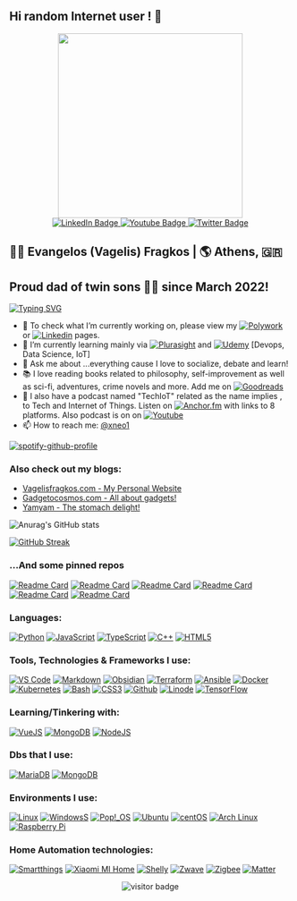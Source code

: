
## Hi random Internet user ! 👋
<!--#**xneo1/xneo1** is a ✨ _special_ ✨ repository because its `README.md` (this file) appears on your GitHub profile.
- 👯 I’m looking to collaborate on ...
- 🤔 I’m looking for help with ...
- 😄 Pronouns: ...
- ⚡ Fun fact: ...

-->

<div id="header" align="center">
  <img src="https://media.giphy.com/media/qgQUggAC3Pfv687qPC/giphy.gif" width="330"/>
  <div id="badges">
  <a href="[your-linkedin-URL](https://www.linkedin.com/in/vagelisfragkos)">
    <img src="https://img.shields.io/badge/LinkedIn-blue?style=for-the-badge&logo=linkedin&logoColor=white" alt="LinkedIn Badge"/>
  </a>
  <a href="[your-youtube-URL](https://www.youtube.com/techiot)">
    <img src="https://img.shields.io/badge/YouTube-red?style=for-the-badge&logo=youtube&logoColor=white" alt="Youtube Badge"/>
  </a>
  <a href="https://twitter.com/xneo1">
    <img src="https://img.shields.io/badge/Twitter-blue?style=for-the-badge&logo=twitter&logoColor=white" alt="Twitter Badge"/>
  </a>
</div>
</div>

## 🧑‍💻 Evangelos (Vagelis) Fragkos | 🌎  Athens, 🇬🇷  
<h2>Proud dad of twin sons 👦👦 since March 2022!</h2>

[![Typing SVG](https://readme-typing-svg.herokuapp.com?lines=Tech+Evangelist+(%F0%9F%98%9D))](https://git.io/typing-svg)

- 🔭 To check what I’m currently working on, please view my [![Polywork](https://img.shields.io/badge/-Polywork-red?style=flat-circle&logo=polywork)](https://polywork.com/vagelisfr) or [![Linkedin](https://img.shields.io/badge/-Linkedin-blue?style=flat-circle&logo=linkedin)](https://www.linkedin.com/in/vagelisfragkos) pages. 
- 🌱 I’m currently learning mainly via [![Plurasight](https://img.shields.io/badge/-Pluralsight-white?style=flat-circle&logo=pluralsight)](https://www.pluralsight.com) and [![Udemy](https://img.shields.io/badge/-Udemy-white?style=flat-circle&logo=udemy)](https://www.udemy.com) [Devops, Data Science, IoT]
- 💬 Ask me about ...everything cause I love to socialize, debate and learn!
- 📚 I love reading books related to philosophy, self-improvement as well as sci-fi, adventures, crime novels and more.
  Add me on [![Goodreads](https://img.shields.io/badge/-Goodreads-orange?style=flat-circle&logo=Goodreads)](https://www.goodreads.com/user/show/4903808-vagelis)
- 🎤 I also have a podcast named "TechIoT" related as the name implies , to Tech and Internet of Things. Listen on [![Anchor.fm](https://img.shields.io/badge/-Anchor.fm-black?style=flat-circle&logo=anchor)](https://www.anchor.fm/techiot) with links to 8 platforms. Also podcast is on on [![Youtube](https://img.shields.io/badge/-Youtube.fm-black?style=flat-circle&logo=youtube)](https://www.youtube.com/techiot)
- 📫 How to reach me: [@xneo1](https://twitter.com/xneo1)

[![spotify-github-profile](https://spotify-github-profile.vercel.app/api/view?uid=1259912891&cover_image=true&theme=natemoo-re&bar_color=53b14f&bar_color_cover=false)](https://github.com/kittinan/spotify-github-profile)

### Also check out my blogs:
- [Vagelisfragkos.com - My Personal Website](https://www.vagelisfragkos.com/en/)
- [Gadgetocosmos.com - All about gadgets!](https://www.gadgetocosmos.com/)
- [Yamyam - The stomach delight!](https://www.yamyam.gr/)

![Anurag's GitHub stats](https://github-readme-stats.vercel.app/api?username=xneo1&show_icons=true&theme=outrun)

[![GitHub Streak](https://github-readme-streak-stats.herokuapp.com/?user=xneo1)](https://git.io/streak-stats)

### ...And some pinned repos
[![Readme Card](https://github-readme-stats.vercel.app/api/pin/?username=xneo1&repo=portainer_templates&theme=calm)](https://github.com/xneo1/portainer_templates)
[![Readme Card](https://github-readme-stats.vercel.app/api/pin/?username=xneo1&repo=docker-compose-collection&theme=calm)](https://github.com/xneo1/docker-compose-collection)
[![Readme Card](https://github-readme-stats.vercel.app/api/pin/?username=xneo1&repo=tailscale-udm&theme=synthwave)](https://github.com/xneo1/tailscale-udm)
[![Readme Card](https://github-readme-stats.vercel.app/api/pin/?username=xneo1&repo=supervised-homeassistant&theme=omni)](https://github.com/xneo1/supervised-homeassistant)
[![Readme Card](https://github-readme-stats.vercel.app/api/pin/?username=xneo1&repo=M5Stack-Air-Quality-ESPHome&theme=omni)](https://github.com/xneo1/M5Stack-Air-Quality-ESPHome)
[![Readme Card](https://github-readme-stats.vercel.app/api/pin/?username=xneo1&repo=pi-hole-influx&theme=omni)](https://github.com/xneo1/pi-hole-influx)

### Languages:
[![Python](https://img.shields.io/badge/-Python-white?style=flat-circle&logo=python)](https://www.python.org)
[![JavaScript](https://img.shields.io/badge/-Javascript-white?style=flat-circle&logo=javascript)](https://www.javascript.com)
[![TypeScript](https://img.shields.io/badge/-TypeScript-white?style=flat-circle&logo=typescript)](https://www.typescriptlang.org)
[![C++](https://img.shields.io/badge/-C++-white?logoColor=black&?style=flat-circle&logo=cplusplus)](https://www.w3schools.com/cpp/)
[![HTML5](https://img.shields.io/badge/-HTML5-white?style=flat-circle&logo=html5)](https://www.w3schools.com/html/)

### Tools, Technologies & Frameworks I use:
[![VS Code](https://img.shields.io/badge/-VSCode-blue?style=flat-circle&logo=visualstudiocode)](https://code.visualstudio.com)
[![Markdown](https://img.shields.io/badge/-Markdown-white?logoColor=black&?style=flat-circle&logo=markdown)](https://www.markdownguide.org)
[![Obsidian](https://img.shields.io/badge/-Obsidian-purple?style=flat-circle&logo=obsidian)](https://obsidian.md)
[![Terraform](https://img.shields.io/badge/-Terraform-blue?style=flat-circle&logo=terraform)](https://www.terraform.io)
[![Ansible](https://img.shields.io/badge/-Ansible-blue?style=flat-circle&logo=ansible)](https://www.ansible.com)
[![Docker](https://img.shields.io/badge/-Docker-blue?style=flat-circle&logo=Docker)](https://www.docker.com)
[![Kubernetes](https://img.shields.io/badge/-Kubernetes-000?&logo=Kubernetes)](https://kubernetes.io)
[![Bash](https://img.shields.io/badge/-Bash-blue?style=flat-circle&logo=gnubash)](https://www.gnu.org/software/bash)
[![CSS3](https://img.shields.io/badge/-CSS3-white?logoColor=black&?style=flat-circle&logo=css3)](https://www.w3schools.com/css/)
[![Github](https://img.shields.io/badge/-GitHub-black?style=flat-circle&logo=GitHub)](https://www.github.com/)
[![Linode](https://img.shields.io/badge/-Linode-blue?style=flat-circle&logo=linode)](https://www.linode.com/)
[![TensorFlow](https://img.shields.io/badge/-TensorFlow-000?&logo=TensorFlow)](https://www.tensorflow.org)

### Learning/Tinkering with:
[![VueJS](https://img.shields.io/badge/-VueJS-blue?style=flat-circle&logo=VUE.JS)](https://vuejs.org)
[![MongoDB](https://img.shields.io/badge/-MongoDB-blue?style=flat-circle&logo=MongoDB)](https://www.mongodb.com)
[![NodeJS](https://img.shields.io/badge/-NodeJS-green?style=flat-circle&logo=Nodejs)](https://nodejs.org)

### Dbs that I use:
[![MariaDB](https://img.shields.io/badge/-Mariadb-brown?style=flat-circle&logo=mariadb)](https://mariadb.org)
[![MongoDB](https://img.shields.io/badge/-MongoDB-blue?style=flat-circle&logo=MongoDB)](https://www.mongodb.com)

### Environments I use:
[![Linux](https://img.shields.io/badge/-Linux-gray?style=flat-circle&logo=Linux)](https://www.linux.org/)
[![WindowsS](https://img.shields.io/badge/-Windows-blue?style=flat-circle&logo=windows)](https://www.microsoft.com/en-us/windows)
[![Pop!_OS](https://img.shields.io/badge/-Pop!_OS-purple?style=flat-circle&logo=popos)](https://pop.system76.com)
[![Ubuntu](https://img.shields.io/badge/-Ubuntu-blue?style=flat-circle&logo=ubuntu)](https://www.ubuntu.com/)
[![centOS](https://img.shields.io/badge/CentOS-8.0-blue?style=flat-square&logo=CentOS&logoColor=262577)](https://www.centos.org/)
[![Arch Linux](https://img.shields.io/badge/-Arch%20Linux-blue?style=flat-circle&logo=archlinux)](https://www.archlinux.org/)
[![Raspberry Pi](https://img.shields.io/badge/-Raspberry%20Pi-red?style=flat-circle&logo=raspberrypi)](https://www.raspberrypi.org)




### Home Automation technologies:
[![Smartthings](https://img.shields.io/badge/-Smartthings-white?style=flat-circle&logo=smartthings)](https://www.smartthings.com)
[![Xiaomi MI Home](https://img.shields.io/badge/-Xiaomi%20Home-white?style=flat-circle&logo=xiaomi)](https://www.mi.com/global)
[![Shelly](https://img.shields.io/badge/-Shelly-white?style=flat-circle&logo=shelly)](https://shelly.cloud)
[![Zwave](https://img.shields.io/badge/-Zwave-gray?style=flat-circle&logo=zwave)](https://www.z-wave.com)
[![Zigbee](https://img.shields.io/badge/-Zigbee-gray?style=flat-circle&logo=zigbee)](https://csa-iot.org/all-solutions/zigbee/)
[![Matter](https://img.shields.io/badge/-Matter-gray?style=flat-circle&logo=matter)](https://csa-iot.org/all-solutions/matter/)

<p  align="center">
  <img src="https://visitor-badge.glitch.me/badge?page_id=xneo1.xneo1" alt="visitor badge"/>
</p>
